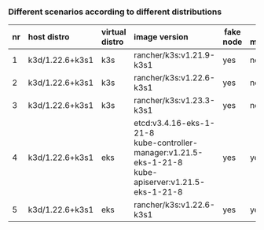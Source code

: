 ### Different scenarios according to different distributions


| nr | host distro     | virtual distro | image version                               | fake node | ha mode | synch mode   | manifests files |
|----|:----------------|:---------------|:--------------------------------------------|-----------|---------|--------------|-----------------|
| 1  | k3d/1.22.6+k3s1 | k3s            | rancher/k3s:v1.21.9-k3s1                    | yes       | no      | only objects | [k3s-v121](../scenarios/argo/fakeimages/k3s/vcluster-k3s-121.yaml)|
| 2  | k3d/1.22.6+k3s1 | k3s            | rancher/k3s:v1.22.6-k3s1                    | yes       | no      | only objects | [k3s-v122](../scenarios/argo/fakeimages/k3s/vcluster-k3s-122.yaml)|
| 3  | k3d/1.22.6+k3s1 | k3s		| rancher/k3s:v1.23.3-k3s1                    | yes       | no      | only objects | [k3s-v123](../scenarios/argo/fakeimages/k3s/vcluster-k3s-123.yaml)|
| 4  | k3d/1.22.6+k3s1 | eks            | etcd:v3.4.16-eks-1-21-8<br>kube-controller-manager:v1.21.5-eks-1-21-8<br>kube-apiserver:v1.21.5-eks-1-21-8 | yes       | yes     | only objects | [eks-v121](../scenarios/argo/fakeimages/k3s/vcluster-eks-121.yaml)|
| 5  | k3d/1.22.6+k3s1 | eks            | rancher/k3s:v1.22.6-k3s1                    | yes       | yes     | only objects | [eks-v122](../scenarios/argo/fakeimages/k3s/vcluster-eks-122.yaml)|

